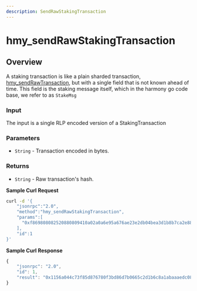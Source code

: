 ```yaml
---
description: SendRawStakingTransaction
---
```


# hmy_sendRawStakingTransaction

## Overview

A staking transaction is like a plain sharded transaction, [hmy_sendRawTransaction](hmy_sendrawtransaction.md), but with a single field that is not known ahead of time. This field is the staking message itself, which in the harmony go code base, we refer to as `StakeMsg`

### Input

The input is a single RLP encoded version of a StakingTransaction

### Parameters

* `String` - Transaction encoded in bytes.

### Returns

* `String` - Raw transaction's hash.

**Sample Curl Request**

```bash
curl -d '{
    "jsonrpc":"2.0",
    "method":"hmy_sendRawStakingTransaction",
    "params":[
      "0xf869808082520880809410a02a0a6e95a676ae23e2db04bea3d1b8b7ca2e880de0b6b3a7640000801ba0c8d0c5390086999b5b5a93373953c3c94b44dc8fd06d88a421a7c2461e9e4482a0730d7859d1e3109d499bcd75f00700729b9bc17b03940da4f84b6ea784f51eb1"
    ],
    "id":1
}'
```

**Sample Curl Response**

```javascript
{
    "jsonrpc": "2.0",
    "id": 1,
    "result": "0x1156a044c73f85d876780f3bd86d7b0665c2d1b6c8a1abaaaedc08c13968a598"
}
```

